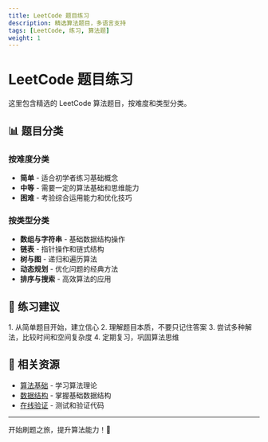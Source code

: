 ```yaml
---
title: LeetCode 题目练习
description: 精选算法题目，多语言支持
tags: [LeetCode, 练习, 算法题]
weight: 1
---
```


# LeetCode 题目练习

这里包含精选的 LeetCode 算法题目，按难度和类型分类。

## 📊 题目分类

### 按难度分类

- **简单** - 适合初学者练习基础概念
- **中等** - 需要一定的算法基础和思维能力  
- **困难** - 考验综合运用能力和优化技巧

### 按类型分类

- **数组与字符串** - 基础数据结构操作
- **链表** - 指针操作和链式结构
- **树与图** - 递归和遍历算法
- **动态规划** - 优化问题的经典方法
- **排序与搜索** - 高效算法的应用

## 🎯 练习建议

<InfoBox type="info" title="学习策略">
1. 从简单题目开始，建立信心
2. 理解题目本质，不要只记住答案
3. 尝试多种解法，比较时间和空间复杂度
4. 定期复习，巩固算法思维
</InfoBox>

## 🔗 相关资源

- [算法基础](/algorithms) - 学习算法理论
- [数据结构](/data-structures) - 掌握基础数据结构  
- [在线验证](/playground) - 测试和验证代码

---

开始刷题之旅，提升算法能力！💪
